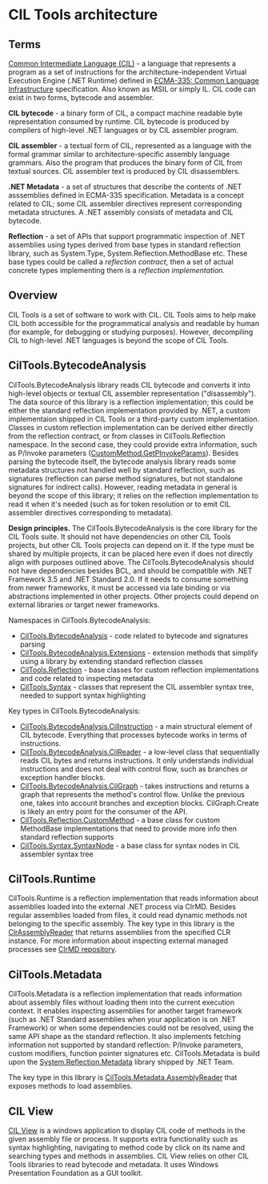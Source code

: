 # CIL Tools architecture

## Terms

[Common Intermediate Language (CIL)](https://docs.microsoft.com/en-us/dotnet/standard/managed-code#intermediate-language--execution) - a language that represents a program as a set of instructions for the architecture-independent Virtual Execution Engine (.NET Runtime) defined in [ECMA-335: Common Language Infrastructure](https://www.ecma-international.org/publications-and-standards/standards/ecma-335/) specification. Also known as MSIL or simply IL. CIL code can exist in two forms, bytecode and assembler.

**CIL bytecode** - a binary form of CIL, a compact machine readable byte representation consumed by runtime. CIL bytecode is produced by compilers of high-level .NET languages or by CIL assembler program.

**CIL assembler** - a textual form of CIL, represented as a language with the formal grammar similar to architecture-specific assembly language grammars. Also the program that produces the binary form of CIL from textual sources. CIL assembler text is produced by CIL disassemblers.

**.NET Metadata** - a set of structures that describe the contents of .NET asssemblies defined in ECMA-335 specification. Metadata is a concept related to CIL; some CIL assembler directives represent corresponding metadata structures. A .NET assembly consists of metadata and CIL bytecode.

**Reflection** - a set of APIs that support programmatic inspection of .NET assemblies using types derived from base types in standard reflection library, such as System.Type, System.Reflection.MethodBase etc. These base types could be called a *reflection contract*, then a set of actual concrete types implementing them is a *reflection implementation*.

## Overview

CIL Tools is a set of software to work with CIL. CIL Tools aims to help make CIL both accessible for the programmatical analysis and readable by human (for example, for debugging or studying purposes). However, decompiling CIL to high-level .NET languages is beyond the scope of CIL Tools.

## CilTools.BytecodeAnalysis

CilTools.BytecodeAnalysis library reads CIL bytecode and converts it into high-level objects or textual CIL assembler representation ("disassembly"). The data source of this library is a reflection implementation; this could be either the standard reflection implementation provided by .NET, a custom implementaion shipped in CIL Tools or a third-party custom implementation. Classes in custom reflection implementation can be derived either directly from the reflection contract, or from classes in CilTools.Reflection namespace. In the second case, they could provide extra information, such as P/Invoke parameters ([CustomMethod.GetPInvokeParams](https://msdn-whiteknight.github.io/CilTools/api/CilTools.Reflection.CustomMethod.html#CilTools_Reflection_CustomMethod_GetPInvokeParams)). Besides parsing the bytecode itself, the bytecode analysis library reads some metadata structures not handled well by standard reflection, such as signatures (reflection can parse method signatures, but not standalone signatures for indirect calls). However, reading metadata in general is beyond the scope of this library; it relies on the reflection implementation to read it when it's needed (such as for token resolution or to emit CIL assembler directives corresponding to metadata).

**Design principles.** The CilTools.BytecodeAnalysis is the core library for the CIL Tools suite. It should not have dependencies on other CIL Tools projects, but other CIL Tools projects can depend on it. If the type must be shared by multiple projects, it can be placed here even if does not directly align with purposes outlined above. The CilTools.BytecodeAnalysis should not have dependencies besides BCL, and should be compatible with .NET Framework 3.5 and .NET Standard 2.0. If it needs to consume something from newer frameworks, it must be accessed via late binding or via abstractions implemented in other projects. Other projects could depend on external libraries or target newer frameworks.

Namespaces in CilTools.BytecodeAnalysis:

- [CilTools.BytecodeAnalysis](https://msdn-whiteknight.github.io/CilTools/api/CilTools.BytecodeAnalysis.html) - code related to bytecode and signatures parsing
- [CilTools.BytecodeAnalysis.Extensions](https://msdn-whiteknight.github.io/CilTools/api/CilTools.BytecodeAnalysis.Extensions.html) - extension methods that simplify using a library by extending standard reflection classes
- [CilTools.Reflection](https://msdn-whiteknight.github.io/CilTools/api/CilTools.Reflection.html) - base classes for custom reflection implementations and code related to inspecting metadata
- [CilTools.Syntax](https://msdn-whiteknight.github.io/CilTools/api/CilTools.Syntax.html) - classes that represent the CIL assembler syntax tree, needed to support syntax highlighting

Key types in CilTools.BytecodeAnalysis:

- [CilTools.BytecodeAnalysis.CilInstruction](https://msdn-whiteknight.github.io/CilTools/api/CilTools.BytecodeAnalysis.CilInstruction.html) - a main structural element of CIL bytecode. Everything that processes bytecode works in terms of instructions.
- [CilTools.BytecodeAnalysis.CilReader](https://msdn-whiteknight.github.io/CilTools/api/CilTools.BytecodeAnalysis.CilReader.html) - a low-level class that sequentially reads CIL bytes and returns instructions. It only understands individual instructions and does not deal with control flow, such as branches or exception handler blocks.
- [CilTools.BytecodeAnalysis.CilGraph](https://msdn-whiteknight.github.io/CilTools/api/CilTools.BytecodeAnalysis.CilGraph.html) - takes instructions and returns a graph that represents the method's control flow. Unlike the previous one, takes into account branches and exception blocks. CilGraph.Create is likely an entry point for the consumer of the API.
- [CilTools.Reflection.CustomMethod](https://msdn-whiteknight.github.io/CilTools/api/CilTools.Reflection.CustomMethod.html) - a base class for custom MethodBase implementations that need to provide more info then standard reflection supports
- [CilTools.Syntax.SyntaxNode](https://msdn-whiteknight.github.io/CilTools/api/CilTools.Syntax.SyntaxNode.html) - a base class for syntax nodes in CIL assembler syntax tree

## CilTools.Runtime

CilTools.Runtime is a reflection implementation that reads information about assemblies loaded into the external .NET process via ClrMD. Besides regular assemblies loaded from files, it could read dynamic methods not belonging to the specific assembly. The key type in this library is the [ClrAssemblyReader](https://msdn-whiteknight.github.io/CilTools/api/CilTools.Runtime.ClrAssemblyReader.html) that returns assemblies from the specified CLR instance. For more information about inspecting external managed processes see [ClrMD repository](https://github.com/microsoft/clrmd).

## CilTools.Metadata

CilTools.Metadata is a reflection implementation that reads information about assembly files without loading them into the current execution context. It enables inspecting assemblies for another target framework (such as .NET Standard assemblies when your application is on .NET Framework) or when some dependencies could not be resolved, using the same API shape as the standard reflection. It also implements fetching information not supported by standard reflection: P/Invoke parameters, custom modifiers, function pointer signatures etc. CilTools.Metadata is build upon the [System.Reflection.Metadata](https://docs.microsoft.com/en-us/dotnet/api/system.reflection.metadata) library shipped by .NET Team. 

The key type in this library is [CilTools.Metadata.AssemblyReader](https://msdn-whiteknight.github.io/CilTools/api/CilTools.Metadata.AssemblyReader.html) that exposes methods to load assemblies.

## CIL View

[CIL View](https://github.com/MSDN-WhiteKnight/CilTools/tree/master/CilView) is a windows application to display CIL code of methods in the given assembly file or process. It supports extra functionality such as syntax highlighting, navigating to method code by click on its name and searching types and methods in assemblies. CIL View relies on other CIL Tools libraries to read bytecode and metadata. It uses Windows Presentation Foundation as a GUI toolkit.

